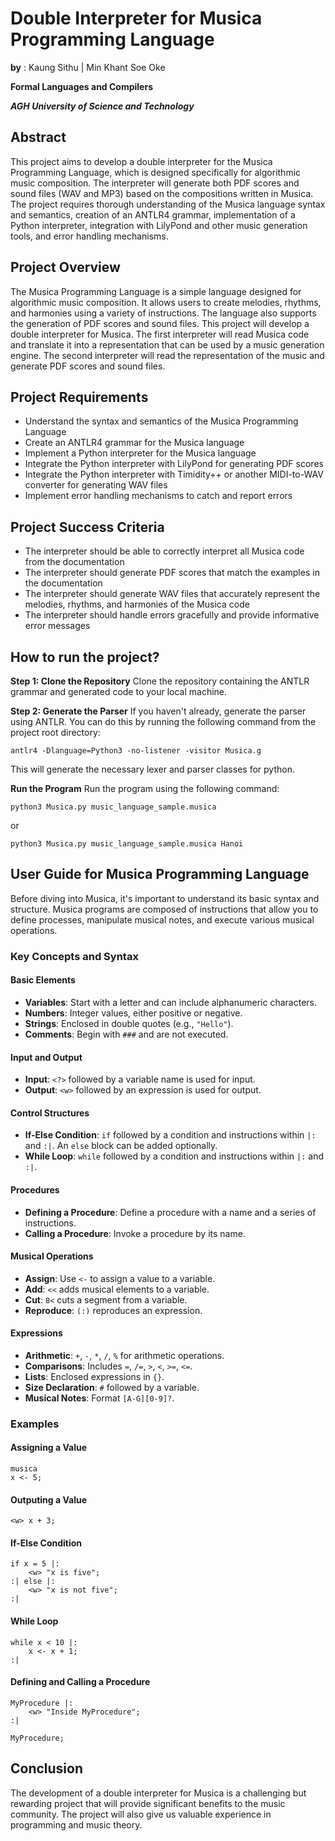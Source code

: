 # Double Interpreter for Musica Programming Language
**by** : Kaung Sithu | Min Khant Soe Oke

**Formal Languages and Compilers**

***AGH University of Science and Technology***

## Abstract
This project aims to develop a double interpreter for the Musica Programming Language, which is designed specifically for algorithmic music composition. The interpreter will generate both PDF scores and sound files (WAV and MP3) based on the compositions written in Musica. The project requires thorough understanding of the Musica language syntax and semantics, creation of an ANTLR4 grammar, implementation of a Python interpreter, integration with LilyPond and other music generation tools, and error handling mechanisms.

## Project Overview
The Musica Programming Language is a simple language designed for algorithmic music composition. It allows users to create melodies, rhythms, and harmonies using a variety of instructions. The language also supports the generation of PDF scores and sound files.
This project will develop a double interpreter for Musica. The first interpreter will read Musica code and translate it into a representation that can be used by a music generation engine. The second interpreter will read the representation of the music and generate PDF scores and sound files.

## Project Requirements
- Understand the syntax and semantics of the Musica Programming Language
- Create an ANTLR4 grammar for the Musica language
- Implement a Python interpreter for the Musica language
- Integrate the Python interpreter with LilyPond for generating PDF scores
- Integrate the Python interpreter with Timidity++ or another MIDI-to-WAV converter for generating WAV files
- Implement error handling mechanisms to catch and report errors

## Project Success Criteria
- The interpreter should be able to correctly interpret all Musica code from the documentation
- The interpreter should generate PDF scores that match the examples in the documentation
- The interpreter should generate WAV files that accurately represent the melodies, rhythms, and harmonies of the Musica code
- The interpreter should handle errors gracefully and provide informative error messages

## How to run the project?
**Step 1: Clone the Repository**
Clone the repository containing the ANTLR grammar and generated code to your local machine.

**Step 2: Generate the Parser**
If you haven't already, generate the parser using ANTLR. You can do this by running the following command from the project root directory:
```
antlr4 -Dlanguage=Python3 -no-listener -visitor Musica.g
```
This will generate the necessary lexer and parser classes for python.

**Run the Program**
Run the program using the following command:

```
python3 Musica.py music_language_sample.musica
```

or 

```
python3 Musica.py music_language_sample.musica Hanoi
```


## User Guide for Musica Programming Language


Before diving into Musica, it's important to understand its basic syntax and structure. Musica programs are composed of instructions that allow you to define processes, manipulate musical notes, and execute various musical operations.

### Key Concepts and Syntax

#### Basic Elements

- **Variables**: Start with a letter and can include alphanumeric characters.
- **Numbers**: Integer values, either positive or negative.
- **Strings**: Enclosed in double quotes (e.g., `"Hello"`).
- **Comments**: Begin with `###` and are not executed.

#### Input and Output

- **Input**: `<?>` followed by a variable name is used for input.
- **Output**: `<w>` followed by an expression is used for output.

#### Control Structures

- **If-Else Condition**: `if` followed by a condition and instructions within `|:` and `:|`. An `else` block can be added optionally.
- **While Loop**: `while` followed by a condition and instructions within `|:` and `:|`.

#### Procedures

- **Defining a Procedure**: Define a procedure with a name and a series of instructions.
- **Calling a Procedure**: Invoke a procedure by its name.

#### Musical Operations

- **Assign**: Use `<-` to assign a value to a variable.
- **Add**: `<<` adds musical elements to a variable.
- **Cut**: `8<` cuts a segment from a variable.
- **Reproduce**: `(:)` reproduces an expression.

#### Expressions

- **Arithmetic**: `+`, `-`, `*`, `/`, `%` for arithmetic operations.
- **Comparisons**: Includes `=`, `/=`, `>`, `<`, `>=`, `<=`.
- **Lists**: Enclosed expressions in `{}`.
- **Size Declaration**: `#` followed by a variable.
- **Musical Notes**: Format `[A-G][0-9]?`.

### Examples

#### Assigning a Value

```
musica
x <- 5;
```

#### Outputing a Value

```
<w> x + 3;
```

#### If-Else Condition

```
if x = 5 |: 
    <w> "x is five";
:| else |: 
    <w> "x is not five";
:|
```

#### While Loop

```
while x < 10 |:
    x <- x + 1;
:|
```

#### Defining and Calling a Procedure

```
MyProcedure |:
    <w> "Inside MyProcedure";
:|

MyProcedure;
```

## Conclusion
The development of a double interpreter for Musica is a challenging but rewarding project that will provide significant benefits to the music community. The project will also give us valuable experience in programming and music theory.
